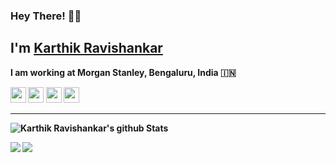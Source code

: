 ### Hey There! 🦸‍👋

## I'm [Karthik Ravishankar](https://uravgkarthik.github.io/) </br>
<b> I am working at Morgan Stanley, <b>Bengaluru, India</b> 🇮🇳

<p><a href="https://www.twitter.com/uravgkarthik"><img src="https://img.shields.io/badge/twitter-%231DA1F2.svg?&style=for-the-badge&logo=twitter&logoColor=white" height=25></a> <a href="https://www.linkedin.com/in/uravgkarthik"><img src="https://img.shields.io/badge/linkedin-%230077B5.svg?&style=for-the-badge&logo=linkedin&logoColor=white" height=25></a> <a href="https://www.instagram.com/karthikravishankar/"><img src="https://img.shields.io/badge/instagram-%23E4405F.svg?&style=for-the-badge&logo=instagram&logoColor=white" height=25></a> <a href="https://techturismo.com/"><img src="https://img.shields.io/badge/wordpress-%231DA1F2.svg?&style=for-the-badge&logo=wodrpress&logoColor=white" height=25></a></p>
  
<hr>
  
![Karthik Ravishankar's github Stats](https://github-readme-stats.vercel.app/api?username=uravgkarthik&show_icons=true&title_color=fff&icon_color=79ff97&text_color=9f9f9f&bg_color=151515)

<a href="https://github.com/uravgkarthik/lbtcwebsite">
  <img align="left" src="https://github-readme-stats.vercel.app/api/pin/?username=uravgkarthik&repo=lbtcwebsite&title_color=fff&icon_color=79ff97&text_color=9f9f9f&bg_color=151515" />
</a>

<a href="https://github.com/uravgkarthik/uravgkarthik.github.io">
  <img align="left" src="https://github-readme-stats.vercel.app/api/pin/?username=uravgkarthik&repo=uravgkarthik.github.io&title_color=fff&icon_color=79ff97&text_color=9f9f9f&bg_color=151515" />
</a>
